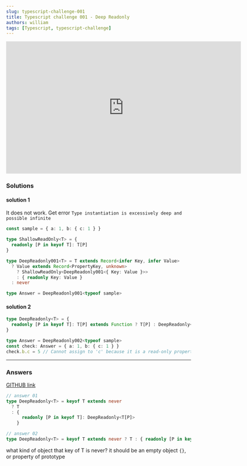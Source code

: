 ```yaml
---
slug: typescript-challenge-001
title: Typescript challenge 001 - Deep Readonly
authors: william
tags: [Typescript, typescript-challenge]
---
```


<iframe width="640" height="360" src="https://www.youtube.com/embed/3WNrBHVX5xU" title="Deep Readonly with Rob Meyer - TypeScript Type Challenges #9 [MEDIUM]" frameborder="0" allow="accelerometer; autoplay; clipboard-write; encrypted-media; gyroscope; picture-in-picture; web-share" allowfullscreen></iframe>

### Solutions

#### solution 1

It does not work. Get error `Type instantiation is excessively deep and possible infinite`

```typescript
const sample = { a: 1, b: { c: 1 } }

type ShallowReadOnly<T> = {
  readonly [P in keyof T]: T[P]
}

type DeepReadonly001<T> = T extends Record<infer Key, infer Value>
  ? Value extends Record<PropertyKey, unknown>
    ? ShallowReadOnly<DeepReadonly001<{ Key: Value }>>
    : { readonly Key: Value }
  : never

type Answer = DeepReadonly001<typeof sample>
```

#### solution 2

```typescript
type DeepReadonly<T> = {
  readonly [P in keyof T]: T[P] extends Function ? T[P] : DeepReadonly<T[P]>
}

type Answer = DeepReadonly002<typeof sample>
const check: Answer = { a: 1, b: { c: 1 } }
check.b.c = 5 // Cannot assign to 'c' because it is a read-only property
```

---

### Answers

[GITHUB link](https://github.com/type-challenges/type-challenges/issues/21546)

```typescript
// answer 01
type DeepReadonly<T> = keyof T extends never
  ? T
  : {
      readonly [P in keyof T]: DeepReadonly<T[P]>
    }

// answer 02
type DeepReadonly<T> = keyof T extends never ? T : { readonly [P in keyof T]: DeepReadonly<T[P]> }
```

what kind of object that key of T is never? it should be an empty object `{}`, or property of prototype
